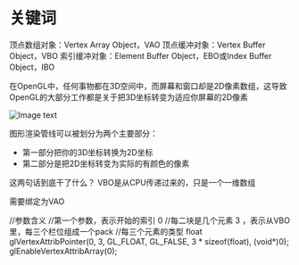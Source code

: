 #  关键词

顶点数组对象：Vertex Array Object，VAO
顶点缓冲对象：Vertex Buffer Object，VBO
索引缓冲对象：Element Buffer Object，EBO或Index Buffer Object，IBO


在OpenGL中，任何事物都在3D空间中，而屏幕和窗口却是2D像素数组，这导致OpenGL的大部分工作都是关于把3D坐标转变为适应你屏幕的2D像素

![Image text]()

图形渲染管线可以被划分为两个主要部分：
- 第一部分把你的3D坐标转换为2D坐标
- 第二部分是把2D坐标转变为实际的有颜色的像素




这两句话到底干了什么？
VBO是从CPU传递过来的，只是一个一维数组

需要绑定为VAO


//参数含义
//第一个参数，表示开始的索引 0
//每二块是几个元素   3 ，表示从VBO里，每三个栏位组成一个pack
//每三个元素的类型   float
glVertexAttribPointer(0, 3, GL_FLOAT, GL_FALSE, 3 * sizeof(float), (void*)0);
glEnableVertexAttribArray(0);


